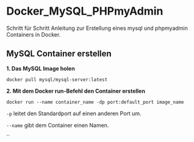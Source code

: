# Docker_MySQL_PHPmyAdmin
Schritt für Schritt Anleitung zur Erstellung eines mysql und phpmyadmin Containers in Docker.

## MySQL Container erstellen

**1. Das MySQL Image holen**
  
   `docker pull mysql/mysql-server:latest`

**2. Mit dem Docker run-Befehl den Container erstellen**
  
   `docker run --name container_name -dp port:default_port image_name`
   
   `-p` leitet den Standardport auf einen anderen Port um.
   
   `--name` gibt dem Container einen Namen.
   
   ``
  
